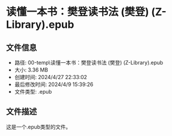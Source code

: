 ﻿# 读懂一本书：樊登读书法 (樊登) (Z-Library).epub

## 文件信息
- 路径: 00-temp\读懂一本书：樊登读书法 (樊登) (Z-Library).epub
- 大小: 3.36 MB
- 创建时间: 2024/4/27 22:33:02
- 最后修改时间: 2024/4/9 15:39:26
- 文件类型: .epub

## 文件描述
这是一个.epub类型的文件。

